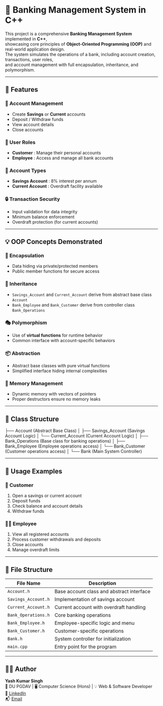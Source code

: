 # 🏦 Banking Management System in C++

This project is a comprehensive **Banking Management System** implemented in **C++**,  
showcasing core principles of **Object-Oriented Programming (OOP)** and real-world application design.  
The system simulates the operations of a bank, including account creation, transactions, user roles,  
and account management with full encapsulation, inheritance, and polymorphism.

---

## 🚀 Features

### 🧾 Account Management
- Create **Savings** or **Current** accounts  
- Deposit / Withdraw funds  
- View account details  
- Close accounts  

### 👥 User Roles
- **Customer** : Manage their personal accounts  
- **Employee** : Access and manage all bank accounts  

### 🏦 Account Types
- **Savings Account** : 8% interest per annum  
- **Current Account** : Overdraft facility available  

### 🔒 Transaction Security
- Input validation for data integrity  
- Minimum balance enforcement  
- Overdraft protection (for current accounts)  

---

## 💡 OOP Concepts Demonstrated

### 🧊 Encapsulation
- Data hiding via private/protected members  
- Public member functions for secure access  

### 🧬 Inheritance
- `Savings_Account` and `Current_Account` derive from abstract base class `Account`  
- `Bank_Employee` and `Bank_Customer` derive from controller class `Bank_Operations`  

### 🎭 Polymorphism
- Use of **virtual functions** for runtime behavior  
- Common interface with account-specific behaviors  

### 📦 Abstraction
- Abstract base classes with pure virtual functions  
- Simplified interface hiding internal complexities  

### 🧹 Memory Management
- Dynamic memory with vectors of pointers  
- Proper destructors ensure no memory leaks  

---

## 🧱 Class Structure

├── Account (Abstract Base Class)
│   ├── Savings_Account (Savings Account Logic)
│   └── Current_Account (Current Account Logic)
│
├── Bank_Operations (Base class for banking operations)
│   ├── Bank_Employee (Employee operations access)
│   └── Bank_Customer (Customer operations access)
│
└── Bank (Main System Controller)

---

## 🔧 Usage Examples

### 👤 Customer 
1. Open a savings or current account  
2. Deposit funds  
3. Check balance and account details  
4. Withdraw funds  

### 🧑‍💼 Employee 
1. View all registered accounts  
2. Process customer withdrawals and deposits  
3. Close accounts  
4. Manage overdraft limits  

---

## 📂 File Structure

| File Name             | Description                               |
|---------------------- |-------------------------------------------|
| `Account.h`           | Base account class and abstract interface |
| `Savings_Account.h`   | Implementation of savings account         |
| `Current_Account.h`   | Current account with overdraft handling   |
| `Bank_Operations.h`   | Core banking operations                   |
| `Bank_Employee.h`     | Employee-specific logic and menu          |
| `Bank_Customer.h`     | Customer-specific operations              |
| `Bank.h`              | System controller for initialization      |
| `main.cpp`            | Entry point for the program               |

---

## 👨‍💻 Author

**Yash Kumar Singh**  
📘 DU PGDAV | 🖥️ Computer Science (Hons) | 💡 Web & Software Developer  
🔗 [LinkedIn](https://www.linkedin.com/in/yash-kumar-singh-)  
📬 [Email](mailto:yashkumarsingh1607@gmail.com)
